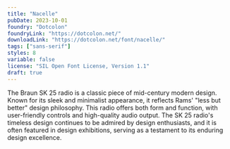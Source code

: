```yaml
---
title: "Nacelle"
pubDate: 2023-10-01
foundry: "Dotcolon"
foundryLink: "https://dotcolon.net/"
downloadLink: "https://dotcolon.net/font/nacelle/"
tags: ["sans-serif"]
styles: 8
variable: false
license: "SIL Open Font License, Version 1.1"
draft: true
---
```


The Braun SK 25 radio is a classic piece of mid-century modern design. Known for its sleek and minimalist appearance, it reflects Rams' "less but better" design philosophy. This radio offers both form and function, with user-friendly controls and high-quality audio output. The SK 25 radio's timeless design continues to be admired by design enthusiasts, and it is often featured in design exhibitions, serving as a testament to its enduring design excellence.
